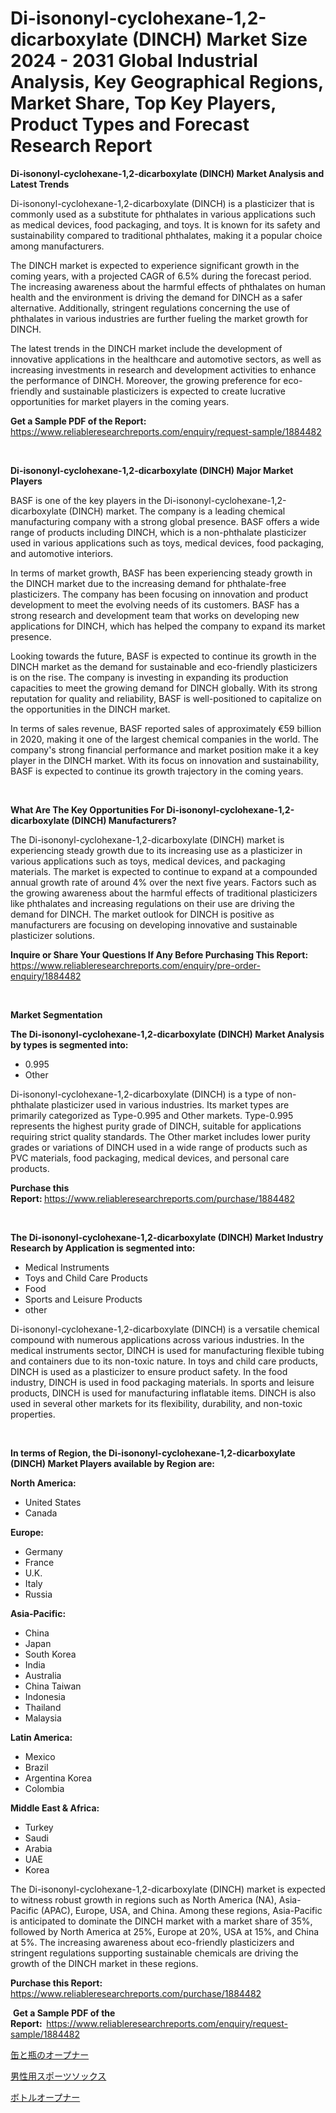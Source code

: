 <p><h1>Di-isononyl-cyclohexane-1,2-dicarboxylate (DINCH) Market Size 2024 - 2031 Global Industrial Analysis, Key Geographical Regions, Market Share, Top Key Players, Product Types and Forecast Research Report</h1></p><p><strong>Di-isononyl-cyclohexane-1,2-dicarboxylate (DINCH) Market Analysis and Latest Trends</strong></p>
<p><p>Di-isononyl-cyclohexane-1,2-dicarboxylate (DINCH) is a plasticizer that is commonly used as a substitute for phthalates in various applications such as medical devices, food packaging, and toys. It is known for its safety and sustainability compared to traditional phthalates, making it a popular choice among manufacturers.</p><p>The DINCH market is expected to experience significant growth in the coming years, with a projected CAGR of 6.5% during the forecast period. The increasing awareness about the harmful effects of phthalates on human health and the environment is driving the demand for DINCH as a safer alternative. Additionally, stringent regulations concerning the use of phthalates in various industries are further fueling the market growth for DINCH.</p><p>The latest trends in the DINCH market include the development of innovative applications in the healthcare and automotive sectors, as well as increasing investments in research and development activities to enhance the performance of DINCH. Moreover, the growing preference for eco-friendly and sustainable plasticizers is expected to create lucrative opportunities for market players in the coming years.</p></p>
<p><strong>Get a Sample PDF of the Report:&nbsp;</strong> <a href="https://www.reliableresearchreports.com/enquiry/request-sample/1884482">https://www.reliableresearchreports.com/enquiry/request-sample/1884482</a></p>
<p>&nbsp;</p>
<p><strong>Di-isononyl-cyclohexane-1,2-dicarboxylate (DINCH) Major Market Players</strong></p>
<p><p>BASF is one of the key players in the Di-isononyl-cyclohexane-1,2-dicarboxylate (DINCH) market. The company is a leading chemical manufacturing company with a strong global presence. BASF offers a wide range of products including DINCH, which is a non-phthalate plasticizer used in various applications such as toys, medical devices, food packaging, and automotive interiors.</p><p>In terms of market growth, BASF has been experiencing steady growth in the DINCH market due to the increasing demand for phthalate-free plasticizers. The company has been focusing on innovation and product development to meet the evolving needs of its customers. BASF has a strong research and development team that works on developing new applications for DINCH, which has helped the company to expand its market presence.</p><p>Looking towards the future, BASF is expected to continue its growth in the DINCH market as the demand for sustainable and eco-friendly plasticizers is on the rise. The company is investing in expanding its production capacities to meet the growing demand for DINCH globally. With its strong reputation for quality and reliability, BASF is well-positioned to capitalize on the opportunities in the DINCH market.</p><p>In terms of sales revenue, BASF reported sales of approximately €59 billion in 2020, making it one of the largest chemical companies in the world. The company's strong financial performance and market position make it a key player in the DINCH market. With its focus on innovation and sustainability, BASF is expected to continue its growth trajectory in the coming years.</p></p>
<p>&nbsp;</p>
<p><strong>What Are The Key Opportunities For Di-isononyl-cyclohexane-1,2-dicarboxylate (DINCH) Manufacturers?</strong></p>
<p><p>The Di-isononyl-cyclohexane-1,2-dicarboxylate (DINCH) market is experiencing steady growth due to its increasing use as a plasticizer in various applications such as toys, medical devices, and packaging materials. The market is expected to continue to expand at a compounded annual growth rate of around 4% over the next five years. Factors such as the growing awareness about the harmful effects of traditional plasticizers like phthalates and increasing regulations on their use are driving the demand for DINCH. The market outlook for DINCH is positive as manufacturers are focusing on developing innovative and sustainable plasticizer solutions.</p></p>
<p><strong>Inquire or Share Your Questions If Any Before Purchasing This Report:</strong> <a href="https://www.reliableresearchreports.com/enquiry/pre-order-enquiry/1884482">https://www.reliableresearchreports.com/enquiry/pre-order-enquiry/1884482</a></p>
<p>&nbsp;</p>
<p><strong>Market Segmentation</strong></p>
<p><strong>The Di-isononyl-cyclohexane-1,2-dicarboxylate (DINCH) Market Analysis by types is segmented into:</strong></p>
<p><ul><li>0.995</li><li>Other</li></ul></p>
<p><p>Di-isononyl-cyclohexane-1,2-dicarboxylate (DINCH) is a type of non-phthalate plasticizer used in various industries. Its market types are primarily categorized as Type-0.995 and Other markets. Type-0.995 represents the highest purity grade of DINCH, suitable for applications requiring strict quality standards. The Other market includes lower purity grades or variations of DINCH used in a wide range of products such as PVC materials, food packaging, medical devices, and personal care products.</p></p>
<p><strong>Purchase this Report:&nbsp;</strong><a href="https://www.reliableresearchreports.com/purchase/1884482">https://www.reliableresearchreports.com/purchase/1884482</a></p>
<p>&nbsp;</p>
<p><strong>The Di-isononyl-cyclohexane-1,2-dicarboxylate (DINCH) Market Industry Research by Application is segmented into:</strong></p>
<p><ul><li>Medical Instruments</li><li>Toys and Child Care Products</li><li>Food</li><li>Sports and Leisure Products</li><li>other</li></ul></p>
<p><p>Di-isononyl-cyclohexane-1,2-dicarboxylate (DINCH) is a versatile chemical compound with numerous applications across various industries. In the medical instruments sector, DINCH is used for manufacturing flexible tubing and containers due to its non-toxic nature. In toys and child care products, DINCH is used as a plasticizer to ensure product safety. In the food industry, DINCH is used in food packaging materials. In sports and leisure products, DINCH is used for manufacturing inflatable items. DINCH is also used in several other markets for its flexibility, durability, and non-toxic properties.</p></p>
<p>&nbsp;</p>
<p><strong>In terms of Region, the Di-isononyl-cyclohexane-1,2-dicarboxylate (DINCH) Market Players available by Region are:</strong></p>
<p>
    <p> <strong> North America: </strong>
        <ul>
            <li>United States</li>
            <li>Canada</li>
        </ul>
        </p> 
    <p> <strong> Europe: </strong>
        <ul>
            <li>Germany</li>
            <li>France</li>
            <li>U.K.</li>
            <li>Italy</li>
            <li>Russia</li>
        </ul>
        </p> 
    <p> <strong> Asia-Pacific: </strong>
        <ul>
            <li>China</li>
            <li>Japan</li>
            <li>South Korea</li>
            <li>India</li>
            <li>Australia</li>
            <li>China Taiwan</li>
            <li>Indonesia</li>
            <li>Thailand</li>
            <li>Malaysia</li>
        </ul>
        </p> 
    <p> <strong> Latin America: </strong>
        <ul>
            <li>Mexico</li>
            <li>Brazil</li>
            <li>Argentina Korea</li>
            <li>Colombia</li>
        </ul>
        </p> 
    <p> <strong> Middle East & Africa: </strong>
        <ul>
            <li>Turkey</li>
            <li>Saudi</li>
            <li>Arabia</li>
            <li>UAE</li>
            <li>Korea</li>
        </ul>
    </p>
    </p>
<p><p>The Di-isononyl-cyclohexane-1,2-dicarboxylate (DINCH) market is expected to witness robust growth in regions such as North America (NA), Asia-Pacific (APAC), Europe, USA, and China. Among these regions, Asia-Pacific is anticipated to dominate the DINCH market with a market share of 35%, followed by North America at 25%, Europe at 20%, USA at 15%, and China at 5%. The increasing awareness about eco-friendly plasticizers and stringent regulations supporting sustainable chemicals are driving the growth of the DINCH market in these regions.</p></p>
<p><strong>Purchase this Report: </strong><a href="https://www.reliableresearchreports.com/purchase/1884482">https://www.reliableresearchreports.com/purchase/1884482</a></p>
<p>&nbsp;<strong>Get a Sample PDF of the Report:&nbsp;&nbsp;</strong><a href="https://www.reliableresearchreports.com/enquiry/request-sample/1884482">https://www.reliableresearchreports.com/enquiry/request-sample/1884482</a></p>
<p><strong></strong></p>
<p><p><a href="https://medium.com/@shawnsmihv6/%E7%BC%B6%E5%88%87%E3%82%8A%E3%81%A8%E7%93%B6%E5%88%87%E3%82%8A%E3%81%AE%E5%B8%82%E5%A0%B4%E3%81%AF-2031%E5%B9%B4%E3%81%BE%E3%81%A7%E3%81%AE%E5%B8%82%E5%A0%B4%E3%82%B7%E3%82%A7%E3%82%A2-%E3%82%B5%E3%82%A4%E3%82%BA-%E4%BA%88%E6%B8%AC%E3%81%AB%E7%84%A6%E7%82%B9%E3%82%92%E5%BD%93%E3%81%A6%E3%81%A6%E3%81%84%E3%81%BE%E3%81%99-9a3cbb937c1b">缶と瓶のオープナー</a></p><p><a href="https://medium.com/@nicholas.ellison0076890/%E7%94%B7%E6%80%A7%E7%94%A8%E3%81%AE%E3%82%B9%E3%83%9D%E3%83%BC%E3%83%84%E3%82%BD%E3%83%83%E3%82%AF%E3%82%B9%E5%B8%82%E5%A0%B4%E3%81%AE%E3%83%88%E3%83%AC%E3%83%B3%E3%83%89%E3%81%A8%E5%B8%82%E5%A0%B4%E5%88%86%E6%9E%90%E3%81%AF-2024%E5%B9%B4%E3%81%8B%E3%82%892031%E5%B9%B4%E3%81%BE%E3%81%A7%E3%81%AE%E6%9C%9F%E9%96%93%E3%81%AB%E4%BA%88%E6%B8%AC%E3%81%95%E3%82%8C%E3%81%A6%E3%81%84%E3%81%BE%E3%81%99-65990d9a89dd">男性用スポーツソックス</a></p><p><a href="https://medium.com/@shawnsmihv6/%E3%83%9C%E3%83%88%E3%83%AB%E3%82%AA%E3%83%BC%E3%83%97%E3%83%8A%E3%83%BC%E5%B8%82%E5%A0%B4%E3%81%AF-%E5%B8%82%E5%A0%B4%E3%82%B7%E3%82%A7%E3%82%A2-%E5%B8%82%E5%A0%B4%E3%83%88%E3%83%AC%E3%83%B3%E3%83%89-%E5%B8%82%E5%A0%B4%E6%88%90%E9%95%B7%E3%81%AB%E9%96%A2%E3%81%99%E3%82%8B%E6%83%85%E5%A0%B1%E3%82%92%E6%8F%90%E4%BE%9B%E3%81%97%E3%81%BE%E3%81%99-d31560b3c2bb">ボトルオープナー</a></p></p>